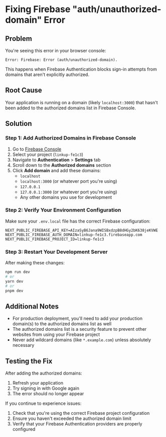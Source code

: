 # Fixing Firebase "auth/unauthorized-domain" Error

## Problem
You're seeing this error in your browser console:
```
Error: Firebase: Error (auth/unauthorized-domain).
```

This happens when Firebase Authentication blocks sign-in attempts from domains that aren't explicitly authorized.

## Root Cause
Your application is running on a domain (likely `localhost:3000`) that hasn't been added to the authorized domains list in Firebase Console.

## Solution

### Step 1: Add Authorized Domains in Firebase Console

1. Go to [Firebase Console](https://console.firebase.google.com/)
2. Select your project (`linkup-fe1c3`)
3. Navigate to **Authentication** > **Settings** tab
4. Scroll down to the **Authorized domains** section
5. Click **Add domain** and add these domains:
   - `localhost`
   - `localhost:3000` (or whatever port you're using)
   - `127.0.0.1`
   - `127.0.0.1:3000` (or whatever port you're using)
   - Any other domains you use for development

### Step 2: Verify Your Environment Configuration

Make sure your `.env.local` file has the correct Firebase configuration:
```env
NEXT_PUBLIC_FIREBASE_API_KEY=AIzaSyB6Jana9WISBxdzpB8dHGy2bK638jeKVWE
NEXT_PUBLIC_FIREBASE_AUTH_DOMAIN=linkup-fe1c3.firebaseapp.com
NEXT_PUBLIC_FIREBASE_PROJECT_ID=linkup-fe1c3
```

### Step 3: Restart Your Development Server

After making these changes:
```bash
npm run dev
# or
yarn dev
# or
pnpm dev
```

## Additional Notes

- For production deployment, you'll need to add your production domain(s) to the authorized domains list as well
- The authorized domains list is a security feature to prevent other websites from using your Firebase project
- Never add wildcard domains (like `*.example.com`) unless absolutely necessary

## Testing the Fix

After adding the authorized domains:
1. Refresh your application
2. Try signing in with Google again
3. The error should no longer appear

If you continue to experience issues:
1. Check that you're using the correct Firebase project configuration
2. Ensure you haven't exceeded the authorized domain limit
3. Verify that your Firebase Authentication providers are properly configured